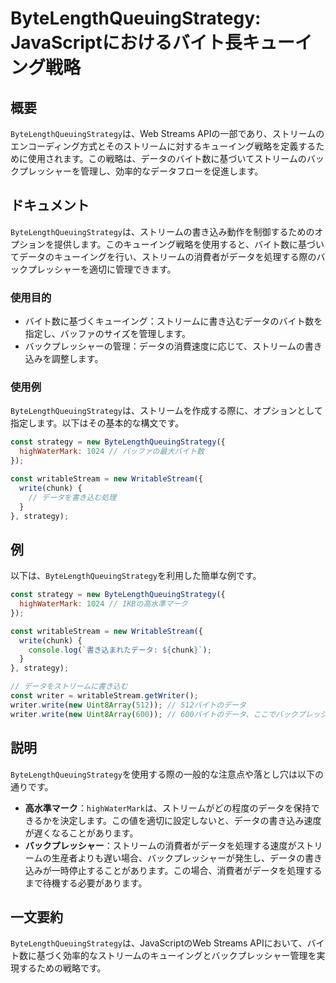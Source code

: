 <!--
Meta Description: # ByteLengthQueuingStrategy: JavaScriptにおけるバイト長キューイング戦略 ## 概要 `ByteLengthQueuingStrategy`は、Web Streams APIの一部であり、ストリームのエンコーディング方式とそのストリームに対するキューイング戦略を...
Meta Keywords: bytelengthqueuingstrategy, new, const, writablestream, strategy
-->

# ByteLengthQueuingStrategy: JavaScriptにおけるバイト長キューイング戦略

## 概要
`ByteLengthQueuingStrategy`は、Web Streams APIの一部であり、ストリームのエンコーディング方式とそのストリームに対するキューイング戦略を定義するために使用されます。この戦略は、データのバイト数に基づいてストリームのバックプレッシャーを管理し、効率的なデータフローを促進します。

## ドキュメント
`ByteLengthQueuingStrategy`は、ストリームの書き込み動作を制御するためのオプションを提供します。このキューイング戦略を使用すると、バイト数に基づいてデータのキューイングを行い、ストリームの消費者がデータを処理する際のバックプレッシャーを適切に管理できます。

### 使用目的
- バイト数に基づくキューイング：ストリームに書き込むデータのバイト数を指定し、バッファのサイズを管理します。
- バックプレッシャーの管理：データの消費速度に応じて、ストリームの書き込みを調整します。

### 使用例
`ByteLengthQueuingStrategy`は、ストリームを作成する際に、オプションとして指定します。以下はその基本的な構文です。

```javascript
const strategy = new ByteLengthQueuingStrategy({
  highWaterMark: 1024 // バッファの最大バイト数
});

const writableStream = new WritableStream({
  write(chunk) {
    // データを書き込む処理
  }
}, strategy);
```

## 例
以下は、`ByteLengthQueuingStrategy`を利用した簡単な例です。

```javascript
const strategy = new ByteLengthQueuingStrategy({
  highWaterMark: 1024 // 1KBの高水準マーク
});

const writableStream = new WritableStream({
  write(chunk) {
    console.log(`書き込まれたデータ: ${chunk}`);
  }
}, strategy);

// データをストリームに書き込む
const writer = writableStream.getWriter();
writer.write(new Uint8Array(512)); // 512バイトのデータ
writer.write(new Uint8Array(600)); // 600バイトのデータ、ここでバックプレッシャーが発生
```

## 説明
`ByteLengthQueuingStrategy`を使用する際の一般的な注意点や落とし穴は以下の通りです。

- **高水準マーク**：`highWaterMark`は、ストリームがどの程度のデータを保持できるかを決定します。この値を適切に設定しないと、データの書き込み速度が遅くなることがあります。
- **バックプレッシャー**：ストリームの消費者がデータを処理する速度がストリームの生産者よりも遅い場合、バックプレッシャーが発生し、データの書き込みが一時停止することがあります。この場合、消費者がデータを処理するまで待機する必要があります。

## 一文要約
`ByteLengthQueuingStrategy`は、JavaScriptのWeb Streams APIにおいて、バイト数に基づく効率的なストリームのキューイングとバックプレッシャー管理を実現するための戦略です。